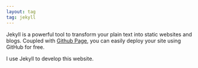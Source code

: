 ```yaml
---
layout: tag
tag: jekyll
---
```


Jekyll is a powerful tool to transform your plain text into static websites and blogs. Coupled with [Github Page](https://pages.github.com/),
you can easily deploy your site using GitHub for free.

I use Jekyll to develop this website.